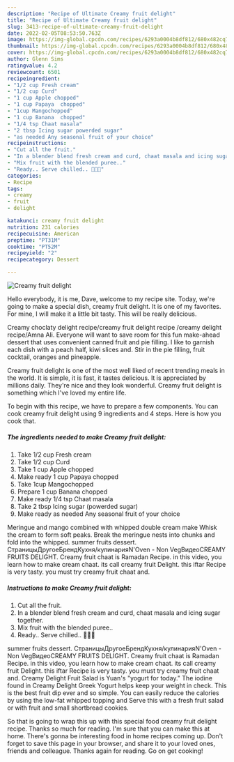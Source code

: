 ```yaml
---
description: "Recipe of Ultimate Creamy fruit delight"
title: "Recipe of Ultimate Creamy fruit delight"
slug: 3413-recipe-of-ultimate-creamy-fruit-delight
date: 2022-02-05T08:53:50.763Z
image: https://img-global.cpcdn.com/recipes/6293a0004b8df812/680x482cq70/creamy-fruit-delight-recipe-main-photo.jpg
thumbnail: https://img-global.cpcdn.com/recipes/6293a0004b8df812/680x482cq70/creamy-fruit-delight-recipe-main-photo.jpg
cover: https://img-global.cpcdn.com/recipes/6293a0004b8df812/680x482cq70/creamy-fruit-delight-recipe-main-photo.jpg
author: Glenn Sims
ratingvalue: 4.2
reviewcount: 6501
recipeingredient:
- "1/2 cup Fresh cream"
- "1/2 cup Curd"
- "1 cup Apple chopped"
- "1 cup Papaya  chopped"
- "1cup Mangochopped"
- "1 cup Banana  chopped"
- "1/4 tsp Chaat masala"
- "2 tbsp Icing sugar powerded sugar"
- "as needed Any seasonal fruit of your choice"
recipeinstructions:
- "Cut all the fruit."
- "In a blender blend fresh cream and curd, chaat masala and icing sugar together."
- "Mix fruit with the blended puree.."
- "Ready.. Serve chilled.. 🥗😋😋"
categories:
- Recipe
tags:
- creamy
- fruit
- delight

katakunci: creamy fruit delight 
nutrition: 231 calories
recipecuisine: American
preptime: "PT31M"
cooktime: "PT52M"
recipeyield: "2"
recipecategory: Dessert

---
```



![Creamy fruit delight](https://img-global.cpcdn.com/recipes/6293a0004b8df812/680x482cq70/creamy-fruit-delight-recipe-main-photo.jpg)

Hello everybody, it is me, Dave, welcome to my recipe site. Today, we're going to make a special dish, creamy fruit delight. It is one of my favorites. For mine, I will make it a little bit tasty. This will be really delicious.

Creamy choclaty delight recipe/creamy fruit delight recipe /creamy delight recipe/Amna Ali. Everyone will want to save room for this fun make-ahead dessert that uses convenient canned fruit and pie filling. I like to garnish each dish with a peach half, kiwi slices and. Stir in the pie filling, fruit cocktail, oranges and pineapple.

Creamy fruit delight is one of the most well liked of recent trending meals in the world. It is simple, it is fast, it tastes delicious. It is appreciated by millions daily. They're nice and they look wonderful. Creamy fruit delight is something which I've loved my entire life.


To begin with this recipe, we have to prepare a few components. You can cook creamy fruit delight using 9 ingredients and 4 steps. Here is how you cook that.

<!--inarticleads1-->

##### The ingredients needed to make Creamy fruit delight:

1. Take 1/2 cup Fresh cream
1. Take 1/2 cup Curd
1. Take 1 cup Apple chopped
1. Make ready 1 cup Papaya  chopped
1. Take 1cup Mangochopped
1. Prepare 1 cup Banana  chopped
1. Make ready 1/4 tsp Chaat masala
1. Take 2 tbsp Icing sugar (powerded sugar)
1. Make ready as needed Any seasonal fruit of your choice


Meringue and mango combined with whipped double cream make Whisk the cream to form soft peaks. Break the meringue nests into chunks and fold into the whipped. summer fruits dessert. СтраницыДругоеБрендКухня/кулинарияN&#39;Oven - Non VegВидеоCREAMY FRUITS DELIGHT. Creamy fruit chaat is Ramadan Recipe. in this video, you learn how to make cream chaat. its call creamy fruit Delight. this iftar Recipe is very tasty. you must try creamy fruit chaat and. 

<!--inarticleads2-->

##### Instructions to make Creamy fruit delight:

1. Cut all the fruit.
1. In a blender blend fresh cream and curd, chaat masala and icing sugar together.
1. Mix fruit with the blended puree..
1. Ready.. Serve chilled.. 🥗😋😋


summer fruits dessert. СтраницыДругоеБрендКухня/кулинарияN&#39;Oven - Non VegВидеоCREAMY FRUITS DELIGHT. Creamy fruit chaat is Ramadan Recipe. in this video, you learn how to make cream chaat. its call creamy fruit Delight. this iftar Recipe is very tasty. you must try creamy fruit chaat and. Creamy Delight Fruit Salad is Yuan&#39;s &#34;yogurt for today.&#34; The iodine found in Creamy Delight Greek Yogurt helps keep your weight in check. This is the best fruit dip ever and so simple. You can easily reduce the calories by using the low-fat whipped topping and Serve this with a fresh fruit salad or with fruit and small shortbread cookies. 

So that is going to wrap this up with this special food creamy fruit delight recipe. Thanks so much for reading. I'm sure that you can make this at home. There's gonna be interesting food in home recipes coming up. Don't forget to save this page in your browser, and share it to your loved ones, friends and colleague. Thanks again for reading. Go on get cooking!
